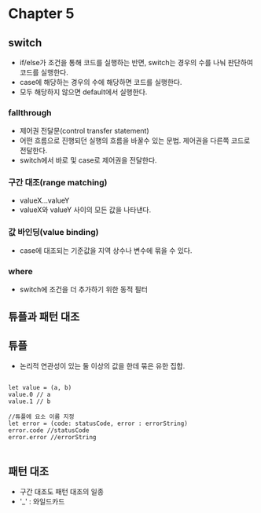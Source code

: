 # Chapter 5
## switch
- if/else가 조건을 통해 코드를 실행하는 반면, switch는 경우의 수를 나눠 판단하여 코드를 실행한다.
- case에 해당하는 경우의 수에 해당하면 코드를 실행한다.
- 모두 해당하지 않으면 default에서 실행한다.

### fallthrough
- 제어권 전달문(control transfer statement)
- 어떤 흐름으로 진행되던 실행의 흐름을 바꿀수 있는 문법. 제어권을 다른쪽 코드로 전달한다.
- switch에서 바로 및 case로 제어권을 전달한다.

### 구간 대조(range matching)
- valueX...valueY
- valueX와 valueY 사이의 모든 값을 나타낸다.

### 값 바인딩(value binding)
- case에 대조되는 기준값을 지역 상수나 변수에 묶을 수 있다.

### where
- switch에 조건을 더 추가하기 위한 동적 필터


## 튜플과 패턴 대조
## 튜플
- 논리적 연관성이 있는 둘 이상의 값을 한데 묶은 유한 집합.
<pre>
<code>
let value = (a, b)
value.0 // a
value.1 // b

//튜플에 요소 이름 지정
let error = (code: statusCode, error : errorString)
error.code //statusCode
error.error //errorString
</code>
</pre>

## 패턴 대조
- 구간 대조도 패턴 대조의 일종
- '_' : 와일드카드
